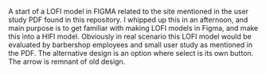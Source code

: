 A start of a LOFI model in FIGMA related to the site mentioned in the user study PDF found in this repository. I whipped up this in an afternoon, and main purpose is to get familiar with making LOFI models in Figma, and make this into a HIFI model. Obviously in real scenario this LOFI model would be evaluated by barbershop employees and small user study as mentioned in the PDF. The alternative design is an option where select is its own button. The arrow is remnant of old design.
